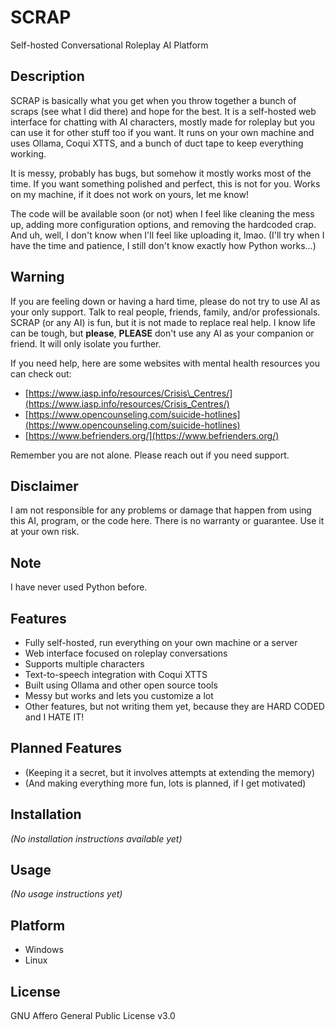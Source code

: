 # SCRAP

Self-hosted Conversational Roleplay AI Platform

## Description

SCRAP is basically what you get when you throw together a bunch of scraps (see what I did there) and hope for the best. It is a self-hosted web interface for chatting with AI characters, mostly made for roleplay but you can use it for other stuff too if you want. It runs on your own machine and uses Ollama, Coqui XTTS, and a bunch of duct tape to keep everything working.

It is messy, probably has bugs, but somehow it mostly works most of the time. If you want something polished and perfect, this is not for you.
Works on my machine, if it does not work on yours, let me know!

The code will be available soon (or not) when I feel like cleaning the mess up, adding more configuration options, and removing the hardcoded crap. And uh, well, I don't know when I'll feel like uploading it, lmao. (I'll try when I have the time and patience, I still don't know exactly how Python works...)

## Warning

If you are feeling down or having a hard time, please do not try to use AI as your only support. Talk to real people, friends, family, and/or professionals. SCRAP (or any AI) is fun, but it is not made to replace real help. I know life can be tough, but **please**, **__PLEASE__** don't use any AI as your companion or friend. It will only isolate you further.

If you need help, here are some websites with mental health resources you can check out:

* [https://www.iasp.info/resources/Crisis\_Centres/](https://www.iasp.info/resources/Crisis_Centres/)
* [https://www.opencounseling.com/suicide-hotlines](https://www.opencounseling.com/suicide-hotlines)
* [https://www.befrienders.org/](https://www.befrienders.org/)

Remember you are not alone. Please reach out if you need support.

## Disclaimer

I am not responsible for any problems or damage that happen from using this AI, program, or the code here. There is no warranty or guarantee. Use it at your own risk.

## Note

I have never used Python before.

## Features

* Fully self-hosted, run everything on your own machine or a server
* Web interface focused on roleplay conversations
* Supports multiple characters
* Text-to-speech integration with Coqui XTTS
* Built using Ollama and other open source tools
* Messy but works and lets you customize a lot
* Other features, but not writing them yet, because they are HARD CODED and I HATE IT!

## Planned Features

* (Keeping it a secret, but it involves attempts at extending the memory)
* (And making everything more fun, lots is planned, if I get motivated)

## Installation

*(No installation instructions available yet)*

## Usage

*(No usage instructions yet)*

## Platform

* Windows
* Linux

## License

GNU Affero General Public License v3.0

